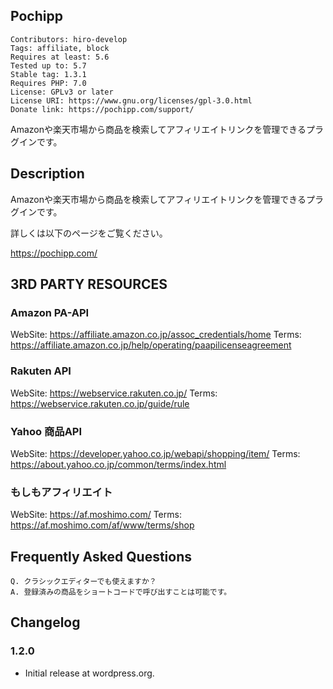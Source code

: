 ## Pochipp

```
Contributors: hiro-develop
Tags: affiliate, block
Requires at least: 5.6
Tested up to: 5.7
Stable tag: 1.3.1
Requires PHP: 7.0
License: GPLv3 or later
License URI: https://www.gnu.org/licenses/gpl-3.0.html
Donate link: https://pochipp.com/support/
```

Amazonや楽天市場から商品を検索してアフィリエイトリンクを管理できるプラグインです。

## Description

Amazonや楽天市場から商品を検索してアフィリエイトリンクを管理できるプラグインです。

詳しくは以下のページをご覧ください。

https://pochipp.com/

## 3RD PARTY RESOURCES

### Amazon PA-API

WebSite: https://affiliate.amazon.co.jp/assoc_credentials/home
Terms: https://affiliate.amazon.co.jp/help/operating/paapilicenseagreement


### Rakuten API

WebSite: https://webservice.rakuten.co.jp/
Terms: https://webservice.rakuten.co.jp/guide/rule


### Yahoo 商品API

WebSite: https://developer.yahoo.co.jp/webapi/shopping/item/
Terms: https://about.yahoo.co.jp/common/terms/index.html


### もしもアフィリエイト

WebSite: https://af.moshimo.com/
Terms: https://af.moshimo.com/af/www/terms/shop


## Frequently Asked Questions

```
Q. クラシックエディターでも使えますか？
A. 登録済みの商品をショートコードで呼び出すことは可能です。
```

## Changelog 

### 1.2.0

- Initial release at wordpress.org.

